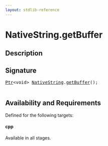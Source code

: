 ```yaml
---
layout: stdlib-reference
---
```


# NativeString\.getBuffer

## Description





## Signature 

<pre>
<a href="../ptr-0/index.md" class="code_type">Ptr</a>&lt;<span class="code_keyword">void</span>&gt; <a href="index.md" class="code_type">NativeString</a>.<a href="getbuffer-3.md">getBuffer</a>();

</pre>

## Availability and Requirements

Defined for the following targets:

#### cpp
Available in all stages.




<script>
// Fix .md links to .html when on ReadTheDocs
if (window.location.hostname.includes('readthedocs') || 
    window.location.hostname.includes('rtfd.io')) {
  document.addEventListener('DOMContentLoaded', function() {
    const links = document.querySelectorAll('a');
    links.forEach(link => {
      if (link.getAttribute('href') && link.getAttribute('href').endsWith('.md')) {
        link.href = link.href.replace(/\.md($|#|\?)/, '.html$1');
      }
    });
  });
}
</script>
